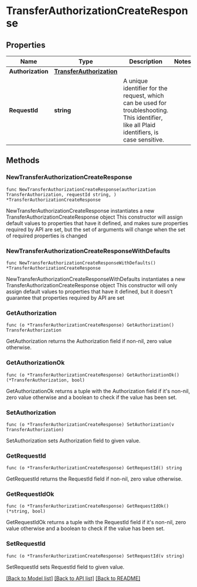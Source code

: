 # TransferAuthorizationCreateResponse

## Properties

Name | Type | Description | Notes
------------ | ------------- | ------------- | -------------
**Authorization** | [**TransferAuthorization**](TransferAuthorization.md) |  | 
**RequestId** | **string** | A unique identifier for the request, which can be used for troubleshooting. This identifier, like all Plaid identifiers, is case sensitive. | 

## Methods

### NewTransferAuthorizationCreateResponse

`func NewTransferAuthorizationCreateResponse(authorization TransferAuthorization, requestId string, ) *TransferAuthorizationCreateResponse`

NewTransferAuthorizationCreateResponse instantiates a new TransferAuthorizationCreateResponse object
This constructor will assign default values to properties that have it defined,
and makes sure properties required by API are set, but the set of arguments
will change when the set of required properties is changed

### NewTransferAuthorizationCreateResponseWithDefaults

`func NewTransferAuthorizationCreateResponseWithDefaults() *TransferAuthorizationCreateResponse`

NewTransferAuthorizationCreateResponseWithDefaults instantiates a new TransferAuthorizationCreateResponse object
This constructor will only assign default values to properties that have it defined,
but it doesn't guarantee that properties required by API are set

### GetAuthorization

`func (o *TransferAuthorizationCreateResponse) GetAuthorization() TransferAuthorization`

GetAuthorization returns the Authorization field if non-nil, zero value otherwise.

### GetAuthorizationOk

`func (o *TransferAuthorizationCreateResponse) GetAuthorizationOk() (*TransferAuthorization, bool)`

GetAuthorizationOk returns a tuple with the Authorization field if it's non-nil, zero value otherwise
and a boolean to check if the value has been set.

### SetAuthorization

`func (o *TransferAuthorizationCreateResponse) SetAuthorization(v TransferAuthorization)`

SetAuthorization sets Authorization field to given value.


### GetRequestId

`func (o *TransferAuthorizationCreateResponse) GetRequestId() string`

GetRequestId returns the RequestId field if non-nil, zero value otherwise.

### GetRequestIdOk

`func (o *TransferAuthorizationCreateResponse) GetRequestIdOk() (*string, bool)`

GetRequestIdOk returns a tuple with the RequestId field if it's non-nil, zero value otherwise
and a boolean to check if the value has been set.

### SetRequestId

`func (o *TransferAuthorizationCreateResponse) SetRequestId(v string)`

SetRequestId sets RequestId field to given value.



[[Back to Model list]](../README.md#documentation-for-models) [[Back to API list]](../README.md#documentation-for-api-endpoints) [[Back to README]](../README.md)


